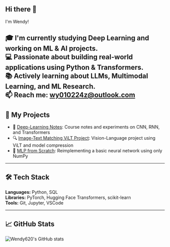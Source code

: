 ## Hi there 👋

 I'm Wendy!

🎓 I'm currently studying **Deep Learning** and working on ML & AI projects.  
💻 Passionate about building real-world applications using Python & Transformers.  
📚 Actively learning about LLMs, Multimodal Learning, and ML Research.  
📫 Reach me: wy010224z@outlook.com
---

## 🔧 My Projects

- 🤖 [Deep-Learning Notes](https://github.com/Wendy620/Deep-learning): Course notes and experiments on CNN, RNN, and Transformers
- 🔍 [Image-Text Matching ViLT Project](#): Vision-Language project using ViLT and model compression
- 🧠 [MLP from Scratch](#): Reimplementing a basic neural network using only NumPy

---

## 🛠️ Tech Stack

**Languages:** Python, SQL  
**Libraries:** PyTorch, Hugging Face Transformers, scikit-learn  
**Tools:** Git, Jupyter, VSCode  

---

## 📈 GitHub Stats

![Wendy620's GitHub stats](https://github-readme-stats.vercel.app/api?username=Wendy620&show_icons=true&theme=tokyonight)
